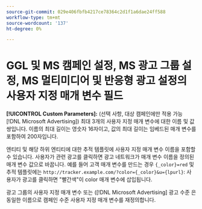 ```yaml
---
source-git-commit: 029e406fbfb4217ce78364c2d1f1a6dae24ff588
workflow-type: tm+mt
source-wordcount: '137'
ht-degree: 0%

---
```

# GGL 및 MS 캠페인 설정, MS 광고 그룹 설정, MS 멀티미디어 및 반응형 광고 설정의 사용자 지정 매개 변수 필드

**[!UICONTROL Custom Parameters]:** (선택 사항, 대상 캠페인에만 적용 가능 [!DNL Microsoft Advertising]) 최대 3개의 사용자 지정 매개 변수에 대한 이름 및 값 쌍입니다. 이름의 최대 길이는 영숫자 16자이고, 값의 최대 길이는 임베드된 매개 변수를 포함하여 200자입니다.

엔티티 및 해당 하위 엔티티에 대한 추적 템플릿에 사용자 지정 매개 변수 이름을 포함할 수 있습니다. 사용자가 관련 광고를 클릭하면 광고 네트워크가 매개 변수 이름을 정의된 매개 변수 값으로 바꿉니다. 예를 들어 고객 매개 변수를 만드는 경우 `{_color}=red` 및 추적 템플릿에는 `http://tracker.example.com/?color={_color}&u={lpurl}`: 사용자가 광고를 클릭하면 &quot;빨간색&quot;이 color 매개 변수에 삽입됩니다.

광고 그룹의 사용자 지정 매개 변수 또는 ([!DNL Microsoft Advertising] 광고 수준 은 동일한 이름으로 캠페인 수준 사용자 지정 매개 변수를 재정의합니다.
